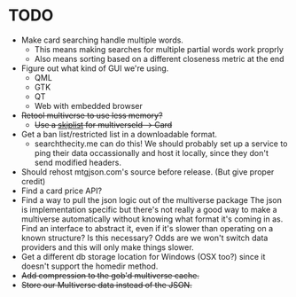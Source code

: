 TODO
====

* Make card searching handle multiple words.
    * This means making searches for multiple partial words work proprly
	* Also means sorting based on a different closeness metric at the end
* Figure out what kind of GUI we're using.
	* QML
	* GTK
	* QT
	* Web with embedded browser
* ~~Retool multiverse to use less memory?~~
    * ~~Use a [skiplist](https://code.google.com/p/go-wiki/wiki/Projects#Lists) for multiverseId -> Card~~
* Get a ban list/restricted list in a downloadable format.
    * searchthecity.me can do this! We should probably set up a service to ping their data occassionally and host it locally, since they don't send modified headers.
* Should rehost mtgjson.com's source before release. (But give proper credit)
* Find a card price API?
* Find a way to pull the json logic out of the multiverse package
  The json is implementation specific but there's not really a good way to make a multiverse automatically without knowing what format it's coming in as.
  Find an interface to abstract it, even if it's slower than operating on a known structure?
  Is this necessary? Odds are we won't switch data providers and this will only make things slower.
* Get a different db storage location for Windows (OSX too?) since it doesn't support the homedir method.
* ~~Add compression to the gob'd multiverse cache.~~
* ~~Store our Multiverse data instead of the JSON.~~
